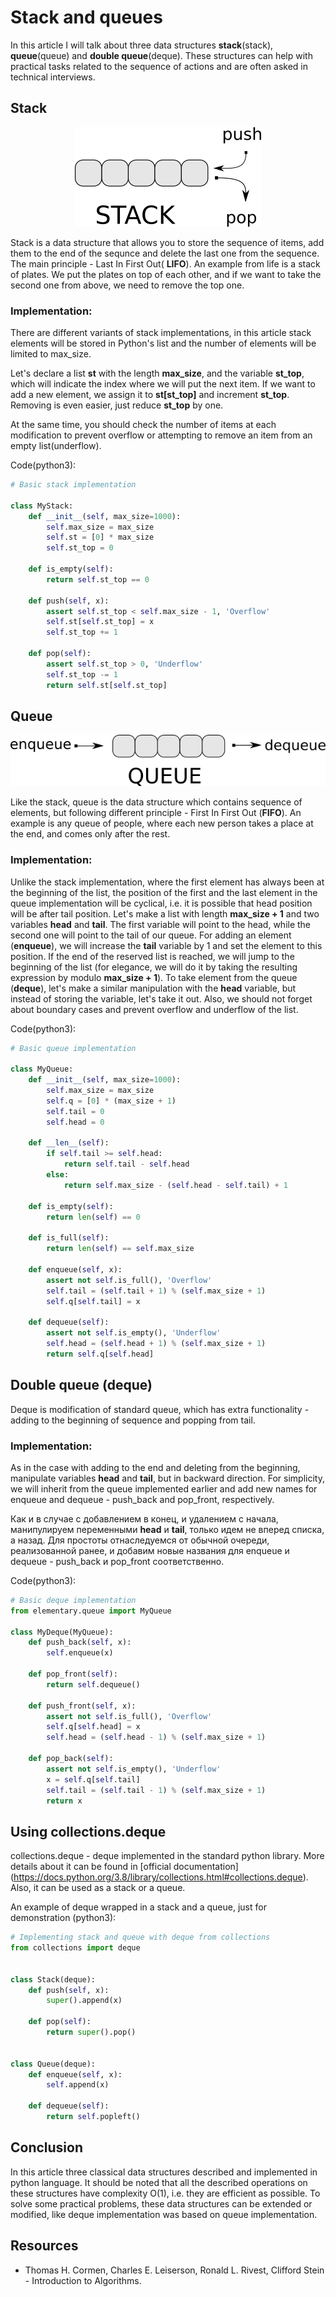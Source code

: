 # Stack and queues

In this article I will talk about three data structures **stack**(stack), **queue**(queue) and **double queue**(deque). These structures can help with practical tasks related to the sequence of actions and are often asked in technical interviews.

## Stack

<p style="text-align: center">
<img src="https://raw.githubusercontent.com/zhas/articles/master/images/stack.png">
</p>

Stack is a data structure that allows you to store the sequence of items, add them to the end of the sequnce and delete the last one from the sequence. The main principle - Last In First Out( **LIFO**).
An example from life is a stack of plates. We put the plates on top of each other, and if we want to take the second one from above, we need to remove the top one.

### Implementation:

There are different variants of stack implementations, in this article stack elements will be stored in Python's list and the number of elements will be limited to max_size.

Let's declare a list **st** with the length **max_size**, and the variable **st_top**, which will indicate the index where we will put the next item. 
If we want to add a new element, we assign it to **st[st_top]** and increment **st_top**. Removing is even easier, just reduce **st_top** by one.

At the same time, you should check the number of items at each modification to prevent overflow or attempting to remove an item from an empty list(underflow).

Code(python3):
```python
# Basic stack implementation

class MyStack:
    def __init__(self, max_size=1000):
        self.max_size = max_size
        self.st = [0] * max_size
        self.st_top = 0

    def is_empty(self):
        return self.st_top == 0

    def push(self, x):
        assert self.st_top < self.max_size - 1, 'Overflow'
        self.st[self.st_top] = x
        self.st_top += 1

    def pop(self):
        assert self.st_top > 0, 'Underflow'
        self.st_top -= 1
        return self.st[self.st_top]

```

## Queue

<p style="text-align: center">
<img src="https://raw.githubusercontent.com/zhas/articles/master/images/queue.png">
</p>

Like the stack, queue is the data structure which contains sequence of elements, but following different principle - First In First Out (**FIFO**). An example is any queue of people, where each new person takes a place at the end, and comes only after the rest.

### Implementation:
Unlike the stack implementation, where the first element has always been at the beginning of the list, the position of the first and the last element in the queue implementation will be cyclical, i.e. it is possible that head position will be after tail position. Let's make a list with length **max_size + 1** and two variables **head** and **tail**. The first variable will point to the head, while the second one will point to the tail of our queue. For adding an element (**enqueue**), we will increase the **tail** variable by 1 and set the element to this position. If the end of the reserved list is reached, we will jump to the beginning of the list (for elegance, we will do it by taking the resulting expression by modulo **max_size + 1**). To take element from the queue (**deque**), let's make a similar manipulation with the **head** variable, but instead of storing the variable, let's take it out. Also, we should not forget about boundary cases and prevent overflow and underflow of the list.

Code(python3):
```python
# Basic queue implementation

class MyQueue:
    def __init__(self, max_size=1000):
        self.max_size = max_size
        self.q = [0] * (max_size + 1)
        self.tail = 0
        self.head = 0

    def __len__(self):
        if self.tail >= self.head:
            return self.tail - self.head
        else:
            return self.max_size - (self.head - self.tail) + 1

    def is_empty(self):
        return len(self) == 0

    def is_full(self):
        return len(self) == self.max_size

    def enqueue(self, x):
        assert not self.is_full(), 'Overflow'
        self.tail = (self.tail + 1) % (self.max_size + 1)
        self.q[self.tail] = x

    def dequeue(self):
        assert not self.is_empty(), 'Underflow'
        self.head = (self.head + 1) % (self.max_size + 1)
        return self.q[self.head]
```

## Double queue (deque)
Deque is modification of standard queue, which has extra functionality - adding to the beginning of sequence and popping from tail.

### Implementation:
As in the case with adding to the end and deleting from the beginning, manipulate variables **head** and **tail**, but in backward direction. For simplicity, we will inherit from the queue implemented earlier and add new names for enqueue and dequeue - push_back and pop_front, respectively. 

Как и в случае с добавлением в конец, и удалением с начала, манипулируем переменными **head** и **tail**, только идем не вперед списка, а назад. Для простоты отнаследуемся от обычной очереди, реализованной ранее, и добавим новые названия для enqueue и dequeue - push_back и pop_front соответственно. 

Code(python3):
```python
# Basic deque implementation
from elementary.queue import MyQueue

class MyDeque(MyQueue):
    def push_back(self, x):
        self.enqueue(x)

    def pop_front(self):
        return self.dequeue()

    def push_front(self, x):
        assert not self.is_full(), 'Overflow'
        self.q[self.head] = x
        self.head = (self.head - 1) % (self.max_size + 1)

    def pop_back(self):
        assert not self.is_empty(), 'Underflow'
        x = self.q[self.tail]
        self.tail = (self.tail - 1) % (self.max_size + 1)
        return x
```

## Using collections.deque

collections.deque - deque implemented in the standard python library. More details about it can be found in [official documentation] (https://docs.python.org/3.8/library/collections.html#collections.deque). Also, it can be used as a stack or a queue.

An example of deque wrapped in a stack and a queue, just for demonstration (python3):
```python
# Implementing stack and queue with deque from collections
from collections import deque


class Stack(deque):
    def push(self, x):
        super().append(x)

    def pop(self):
        return super().pop()


class Queue(deque):
    def enqueue(self, x):
        self.append(x)

    def dequeue(self):
        return self.popleft()
```

## Conclusion
In this article three classical data structures described and implemented in python language. It should be noted that all the described operations on these structures have complexity O(1), i.e. they are efficient as possible. To solve some practical problems, these data structures can be extended or modified, like deque implementation was based on queue implementation.

## Resources
* Thomas H. Cormen, Charles E. Leiserson, Ronald L. Rivest, Clifford Stein - Introduction to Algorithms.
